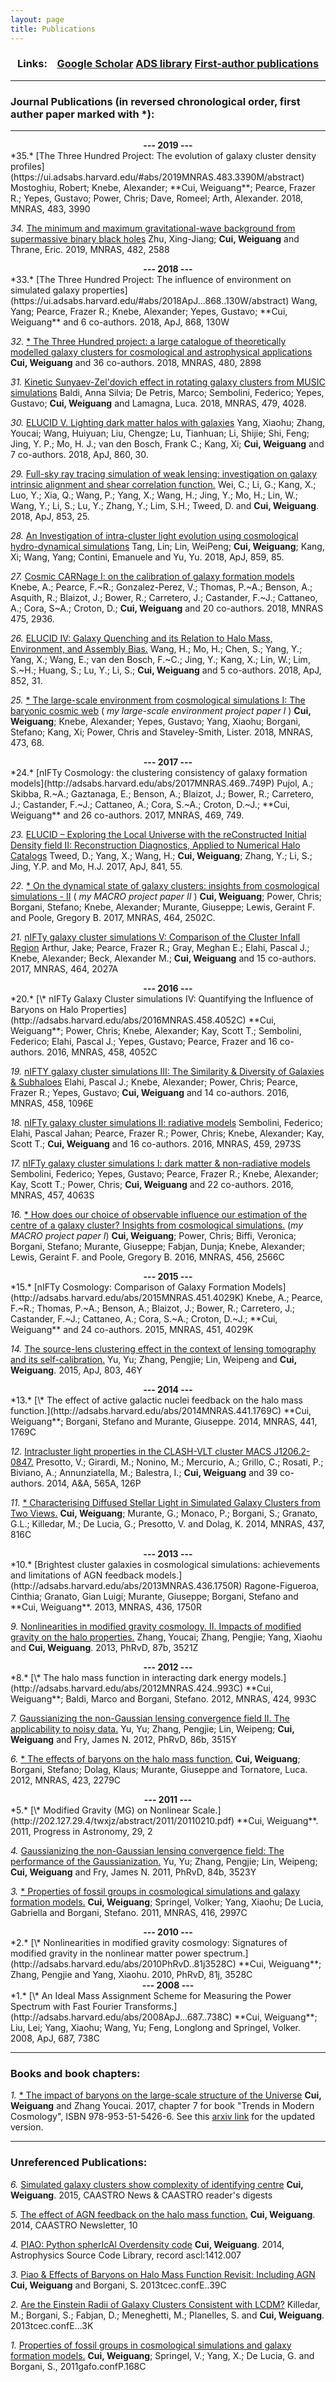 ```yaml
---
layout: page
title: Publications
---
```


<div style="text-align:center">
<h3>Links: &nbsp;&nbsp;
<a href="https://scholar.google.es/citations?user=c4BRA2YAAAAJ&hl=en" role="button" class="btn btn-primary">Google Scholar</a>
<a href="https://ui.adsabs.harvard.edu/#/public-libraries/nF6F8tB_QD-nGazs-TmUBQ" role="button" class="btn btn-primary">ADS library</a>
<a href="http://adsabs.harvard.edu/cgi-bin/nph-abs_connect?library&libname=Myfirst&libid=5452e99805" role="button" class="btn btn-primary">First-author publications</a>
</h3>
</div>

--------

### Journal Publications (in reversed chronological order, first auther paper marked with \*):

-----

<center><strong>--- 2019 ---</strong></center>
*35.*  [The Three Hundred Project: The evolution of galaxy cluster density profiles](https://ui.adsabs.harvard.edu/#abs/2019MNRAS.483.3390M/abstract) Mostoghiu, Robert; Knebe, Alexander; **Cui, Weiguang**; Pearce, Frazer R.; Yepes, Gustavo; Power, Chris; Dave, Romeel; Arth, Alexander. 2018, MNRAS, 483, 3990

*34.*  [The minimum and maximum gravitational-wave background from supermassive binary black holes](https://ui.adsabs.harvard.edu/#abs/2019MNRAS.482.2588Z/abstract) Zhu, Xing-Jiang; **Cui, Weiguang** and Thrane, Eric. 2019, MNRAS, 482, 2588

<center><strong>--- 2018 ---</strong></center>
*33.*  [The Three Hundred Project: The influence of environment on simulated galaxy properties](https://ui.adsabs.harvard.edu/#abs/2018ApJ...868..130W/abstract) Wang, Yang; Pearce, Frazer R.; Knebe, Alexander; Yepes, Gustavo; **Cui, Weiguang** and 6 co-authors. 2018, ApJ, 868, 130W

*32.*  [\* The Three Hundred project: a large catalogue of theoretically modelled galaxy clusters for cosmological and astrophysical applications](http://adsabs.harvard.edu/abs/2018MNRAS.480.2898C) **Cui, Weiguang** and 36 co-authors. 2018, MNRAS, 480, 2898

*31.*  [Kinetic Sunyaev-Zel'dovich effect in rotating galaxy clusters from MUSIC simulations](http://adsabs.harvard.edu/abs/2018MNRAS.479.4028B) Baldi, Anna Silvia; De Petris, Marco; Sembolini, Federico; Yepes, Gustavo; **Cui, Weiguang** and Lamagna, Luca. 2018, MNRAS, 479, 4028.

*30.*  [ELUCID V. Lighting dark matter halos with galaxies](http://adsabs.harvard.edu/abs/2018ApJ...860...30Y) Yang, Xiaohu; Zhang, Youcai; Wang, Huiyuan; Liu, Chengze; Lu, Tianhuan; Li, Shijie; Shi, Feng; Jing, Y. P.; Mo, H. J.; van den Bosch, Frank C.; Kang, Xi; **Cui, Weiguang** and 7 co-authors. 2018, ApJ, 860, 30.

*29.*  [Full-sky ray tracing simulation of weak lensing: investigation on galaxy intrinsic alignment and shear correlation function.](http://adsabs.harvard.edu/abs/2018ApJ...853...25W) Wei, C.; Li, G.; Kang, X.; Luo, Y.; Xia, Q.; Wang, P.; Yang, X.; Wang, H.; Jing, Y.; Mo, H.; Lin, W.; Wang, Y.; Li, S.; Lu, Y.; Zhang, Y.; Lim, S.H.; Tweed, D. and **Cui, Weiguang**. 2018, ApJ, 853, 25.

*28.*  [An Investigation of intra-cluster light evolution using cosmological hydro-dynamical simulations](http://adsabs.harvard.edu/abs/2018ApJ...859...85T) Tang, Lin; Lin, WeiPeng; **Cui, Weiguang**; Kang, Xi; Wang, Yang; Contini, Emanuele and Yu, Yu. 2018, ApJ, 859, 85.

*27.*  [Cosmic CARNage I: on the calibration of galaxy formation models](http://adsabs.harvard.edu/abs/2018MNRAS.475.2936K) Knebe, A.; Pearce, F.~R.; Gonzalez-Perez, V.; Thomas, P.~A.; Benson, A.; Asquith, R.; Blaizot, J.; Bower, R.; Carretero, J.; Castander, F.~J.; Cattaneo, A.; Cora, S~A.; Croton, D.; **Cui, Weiguang** and 20 co-authors. 2018, MNRAS 475, 2936.

*26.*  [ELUCID IV: Galaxy Quenching and its Relation to Halo Mass, Environment, and Assembly Bias.](http://adsabs.harvard.edu/abs/2018ApJ...852...31W) Wang, H.; Mo, H.; Chen, S.; Yang, Y.; Yang, X.; Wang, E.; van den Bosch, F.~C.; Jing, Y.; Kang, X.; Lin, W.; Lim, S.~H.; Huang, S.; Lu, Y.; Li, S.; **Cui, Weiguang** and 5 co-authors. 2018, ApJ, 852, 31.

*25.*  [\* The large-scale environment from cosmological simulations I: The baryonic cosmic web](http://adsabs.harvard.edu/abs/2018MNRAS.473...68C) ( *my large-scale environment project paper I* ) **Cui, Weiguang**; Knebe, Alexander; Yepes, Gustavo; Yang, Xiaohu; Borgani, Stefano; Kang, Xi; Power, Chris and Staveley-Smith, Lister. 2018, MNRAS, 473, 68.

<center><strong>--- 2017 ---</strong></center>
*24.*  [nIFTy Cosmology: the clustering consistency of galaxy formation models](http://adsabs.harvard.edu/abs/2017MNRAS.469..749P) Pujol, A.; Skibba, R.~A.; Gaztanaga, E.; Benson, A.; Blaizot, J.; Bower, R.; Carretero, J.;	Castander, F.~J.; Cattaneo, A.; Cora, S.~A.; Croton, D.~J.; **Cui, Weiguang** and 26 co-authors. 2017, MNRAS, 469, 749.

*23.*  [ELUCID – Exploring the Local Universe with the reConstructed Initial Density field II: Reconstruction Diagnostics, Applied to Numerical Halo Catalogs](http://adsabs.harvard.edu/abs/2017ApJ...841...55T) Tweed, D.; Yang, X.; Wang, H.; **Cui, Weiguang**; Zhang, Y.; Li, S.; Jing, Y.P. and Mo, H.J. 2017, ApJ, 841, 55.

*22.*  [\* On the dynamical state of galaxy clusters: insights from cosmological simulations - II](http://adsabs.harvard.edu/abs/2017MNRAS.464.2502C) ( *my MACRO project paper II* ) **Cui, Weiguang**; Power, Chris; Borgani, Stefano; Knebe, Alexander; Murante, Giuseppe; Lewis, Geraint F. and Poole, Gregory B. 2017, MNRAS, 464, 2502C.

*21.*  [nIFTy galaxy cluster simulations V: Comparison of the Cluster Infall Region](http://adsabs.harvard.edu/abs/2017MNRAS.464.2027A) Arthur, Jake; Pearce, Frazer R.; Gray, Meghan E.; Elahi, Pascal J.; Knebe, Alexander; Beck, Alexander M.; **Cui, Weiguang** and 15 co-authors. 2017, MNRAS, 464, 2027A

<center><strong>--- 2016 ---</strong></center>
*20.*  [\* nIFTy Galaxy Cluster simulations IV: Quantifying the Influence of Baryons on Halo Properties](http://adsabs.harvard.edu/abs/2016MNRAS.458.4052C) **Cui, Weiguang**; Power, Chris; Knebe, Alexander; Kay, Scott T.; Sembolini, Federico;  Elahi, Pascal J.; Yepes, Gustavo; Pearce, Frazer and 16 co-authors. 2016, MNRAS, 458, 4052C

*19.*  [nIFTY galaxy cluster simulations III: The Similarity & Diversity of Galaxies & Subhaloes](http://adsabs.harvard.edu/abs/2016MNRAS.458.1096E) Elahi, Pascal J.; Knebe, Alexander; Power, Chris; Pearce, Frazer R.; Yepes, Gustavo; **Cui, Weiguang** and 14 co-authors. 2016, MNRAS, 458, 1096E

*18.*  [nIFTy galaxy cluster simulations II: radiative models](http://adsabs.harvard.edu/abs/2016MNRAS.459.2973S) Sembolini, Federico; Elahi, Pascal Jahan; Pearce, Frazer R.; Power, Chris; Knebe, Alexander; Kay, Scott T.; **Cui, Weiguang** and 16 co-authors. 2016, MNRAS, 459, 2973S

*17.*  [nIFTy galaxy cluster simulations I: dark matter \& non-radiative models](http://adsabs.harvard.edu/abs/2016MNRAS.457.4063S) Sembolini, Federico; Yepes, Gustavo; Pearce, Frazer R.; Knebe, Alexander; Kay, Scott T.; Power, Chris; **Cui, Weiguang** and 22 co-authors. 2016, MNRAS, 457, 4063S

*16.*  [\* How does our choice of observable influence our estimation of the centre of a galaxy cluster? Insights from cosmological simulations.](http://adsabs.harvard.edu/abs/2016MNRAS.456.2566C) (*my MACRO project paper I*) **Cui, Weiguang**; Power, Chris; Biffi, Veronica; Borgani, Stefano; Murante, Giuseppe; Fabjan, Dunja; Knebe, Alexander; Lewis, Geraint F. and Poole, Gregory B. 2016, MNRAS, 456, 2566C

<center><strong>--- 2015 ---</strong></center>
*15.*  [nIFTy Cosmology: Comparison of Galaxy Formation Models](http://adsabs.harvard.edu/abs/2015MNRAS.451.4029K) Knebe, A.; Pearce, F.~R.; Thomas, P.~A.; Benson, A.; Blaizot, J.; Bower, R.; Carretero, J.; Castander, F.~J.; Cattaneo, A.; Cora, S.~A.; Croton, D.~J.; **Cui, Weiguang** and 24 co-authors. 2015, MNRAS, 451, 4029K

*14.*  [The source-lens clustering effect in the context of lensing tomography and its self-calibration.](http://adsabs.harvard.edu/abs/2015ApJ...803...46Y) Yu, Yu; Zhang, Pengjie; Lin, Weipeng and **Cui, Weiguang**. 2015, ApJ, 803, 46Y

<center><strong>--- 2014 ---</strong></center>
*13.*  [\* The effect of active galactic nuclei feedback on the halo mass function.](http://adsabs.harvard.edu/abs/2014MNRAS.441.1769C) **Cui, Weiguang**; Borgani, Stefano and Murante, Giuseppe. 2014, MNRAS, 441, 1769C

*12.*  [Intracluster light properties in the CLASH-VLT cluster MACS J1206.2-0847.](http://adsabs.harvard.edu/abs/2014A&A...565A.126P) Presotto, V.; Girardi, M.; Nonino, M.; Mercurio, A.; Grillo, C.; Rosati, P.; Biviano, A.; Annunziatella, M.; Balestra, I.; **Cui, Weiguang** and 39 co-authors. 2014, A\&A, 565A, 126P

*11.*  [\* Characterising Diffused Stellar Light in Simulated Galaxy Clusters from Two Views.](http://adsabs.harvard.edu/abs/2014MNRAS.437..816C) **Cui, Weiguang**; Murante, G.; Monaco, P.; Borgani, S.; Granato, G.L.; Killedar, M.; De Lucia, G.; Presotto, V. and Dolag, K. 2014, MNRAS, 437, 816C

<center><strong>--- 2013 ---</strong></center>
*10.*  [Brightest cluster galaxies in cosmological simulations: achievements and limitations of AGN feedback models.](http://adsabs.harvard.edu/abs/2013MNRAS.436.1750R) Ragone-Figueroa, Cinthia; Granato, Gian Luigi; Murante, Giuseppe; Borgani, Stefano and **Cui, Weiguang**. 2013, MNRAS, 436, 1750R

*9.*  [Nonlinearities in modified gravity cosmology. II. Impacts of modified gravity on the halo properties.](http://adsabs.harvard.edu/abs/2013PhRvD..87b3521Z) Zhang, Youcai; Zhang, Pengjie; Yang, Xiaohu and **Cui, Weiguang**. 2013, PhRvD, 87b, 3521Z

<center><strong>--- 2012 ---</strong></center>
*8.*  [\* The halo mass function in interacting dark energy models.](http://adsabs.harvard.edu/abs/2012MNRAS.424..993C) **Cui, Weiguang**; Baldi, Marco and Borgani, Stefano. 2012, MNRAS, 424, 993C

*7.*  [Gaussianizing the non-Gaussian lensing convergence field II. The applicability to noisy data.](http://adsabs.harvard.edu/abs/2012PhRvD..86b3515Y) Yu, Yu; Zhang, Pengjie; Lin, Weipeng; **Cui, Weiguang** and Fry, James N. 2012, PhRvD, 86b, 3515Y

*6.*  [\* The effects of baryons on the halo mass function.](http://adsabs.harvard.edu/abs/2012MNRAS.423.2279C) **Cui, Weiguang**; Borgani, Stefano; Dolag, Klaus; Murante, Giuseppe and Tornatore, Luca. 2012, MNRAS, 423, 2279C

<center><strong>--- 2011 ---</strong></center>
*5.*  [\* Modified Gravity (MG) on Nonlinear Scale.](http://202.127.29.4/twxjz/abstract/2011/20110210.pdf) **Cui, Weiguang**. 2011, Progress in Astronomy, 29, 2

*4.*  [Gaussianizing the non-Gaussian lensing convergence field: The performance of the Gaussianization.](http://adsabs.harvard.edu/abs/2011PhRvD..84b3523Y) Yu, Yu; Zhang, Pengjie; Lin, Weipeng; **Cui, Weiguang** and Fry, James N. 2011, PhRvD, 84b, 3523Y

*3.*  [\* Properties of fossil groups in cosmological simulations and galaxy formation models.](http://adsabs.harvard.edu/abs/2011MNRAS.416.2997C) **Cui, Weiguang**; Springel, Volker; Yang, Xiaohu; De Lucia, Gabriella and Borgani, Stefano. 2011, MNRAS, 416, 2997C

<center><strong>--- 2010 ---</strong></center>
*2.*  [\* Nonlinearities in modified gravity cosmology: Signatures of modified gravity in the nonlinear matter power spectrum.](http://adsabs.harvard.edu/abs/2010PhRvD..81j3528C) **Cui, Weiguang**; Zhang, Pengjie and Yang, Xiaohu. 2010, PhRvD, 81j, 3528C

<center><strong>--- 2008 ---</strong></center>
*1.*  [\* An Ideal Mass Assignment Scheme for Measuring the Power Spectrum with Fast Fourier Transforms.](http://adsabs.harvard.edu/abs/2008ApJ...687..738C) **Cui, Weiguang**; Liu, Lei; Yang, Xiaohu; Wang, Yu; Feng, Longlong and Springel, Volker. 2008, ApJ, 687, 738C

-----

### Books and book chapters:

*1.*  [\* The impact of baryons on the large-scale structure of the Universe](https://www.intechopen.com/books/trends-in-modern-cosmology/the-impact-of-baryons-on-the-large-scale-structure-of-the-universe) **Cui, Weiguang** and Zhang Youcai. 2017, chapter 7 for book "Trends in Modern Cosmology", ISBN 978-953-51-5426-6. See this [arxiv link](https://arxiv.org/abs/1708.02644) for the updated version.

-----

### Unreferenced Publications:

*6.*  [Simulated galaxy clusters show complexity of identifying centre](http://www.caastro.org/news/2015-cluster) **Cui, Weiguang**. 2015, CAASTRO News \& CAASTRO reader's digests

*5.*  [The effect of AGN feedback on the halo mass function.](http://www.caastro.org/files/23/1320345959/caastro_newsletter_20140328.pdf) **Cui, Weiguang**. 2014, CAASTRO Newsletter, 10

*4.*  [PIAO: Python spherIcAl Overdensity code](http://adsabs.harvard.edu/abs/2014ascl.soft12007C) **Cui, Weiguang**. 2014, Astrophysics Source Code Library, record ascl:1412.007

*3.*  [Piao & Effects of Baryons on Halo Mass Function Revisit: Including AGN](http://adsabs.harvard.edu/abs/2013tcec.confE..39C) **Cui, Weiguang** and Borgani, S. 2013tcec.confE..39C

*2.*  [Are the Einstein Radii of Galaxy Clusters Consistent with LCDM?](http://adsabs.harvard.edu/abs/2013tcec.confE...3K) Killedar, M.; Borgani, S.; Fabjan, D.; Meneghetti, M.; Planelles, S. and **Cui, Weiguang**. 2013tcec.confE...3K

*1.*  [Properties of fossil groups in cosmological simulations and galaxy formation models.](http://adsabs.harvard.edu/abs/2011gafo.confP.168C) **Cui, Weiguang**; Springel, V.; Yang, X.; De Lucia, G. and Borgani, S., 2011gafo.confP.168C
